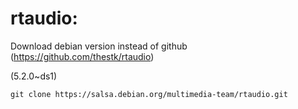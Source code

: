 # rtaudio: 

Download debian version instead of github (https://github.com/thestk/rtaudio)

(5.2.0~ds1)

`git clone https://salsa.debian.org/multimedia-team/rtaudio.git`

